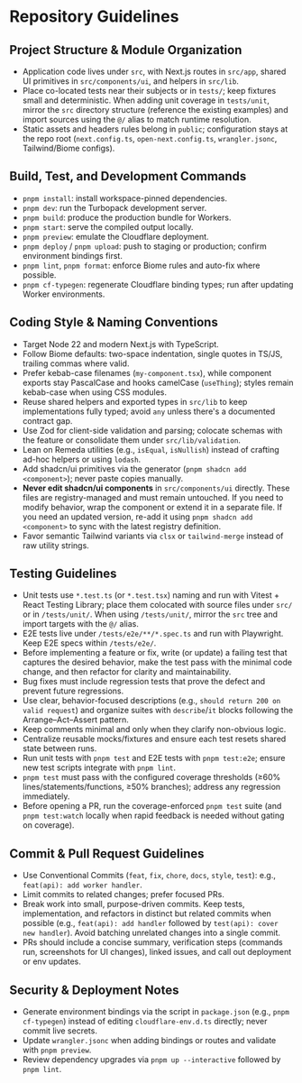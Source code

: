 Repository Guidelines
=====================

## Project Structure & Module Organization
- Application code lives under `src`, with Next.js routes in `src/app`, shared UI primitives in `src/components/ui`, and helpers in `src/lib`.
- Place co-located tests near their subjects or in `tests/`; keep fixtures small and deterministic.
  When adding unit coverage in `tests/unit`, mirror the `src` directory structure (reference the existing examples)
  and import sources using the `@/` alias to match runtime resolution.
- Static assets and headers rules belong in `public`; configuration stays at the repo root (`next.config.ts`, `open-next.config.ts`, `wrangler.jsonc`, Tailwind/Biome configs).

## Build, Test, and Development Commands
- `pnpm install`: install workspace-pinned dependencies.
- `pnpm dev`: run the Turbopack development server.
- `pnpm build`: produce the production bundle for Workers.
- `pnpm start`: serve the compiled output locally.
- `pnpm preview`: emulate the Cloudflare deployment.
- `pnpm deploy` / `pnpm upload`: push to staging or production; confirm environment bindings first.
- `pnpm lint`, `pnpm format`: enforce Biome rules and auto-fix where possible.
- `pnpm cf-typegen`: regenerate Cloudflare binding types; run after updating Worker environments.

## Coding Style & Naming Conventions
- Target Node 22 and modern Next.js with TypeScript.
- Follow Biome defaults: two-space indentation, single quotes in TS/JS, trailing commas where valid.
- Prefer kebab-case filenames (`my-component.tsx`), while component exports stay PascalCase and hooks camelCase (`useThing`); styles remain kebab-case when using CSS modules.
- Reuse shared helpers and exported types in `src/lib` to keep implementations fully typed; avoid `any` unless there's a documented contract gap.
- Use Zod for client-side validation and parsing; colocate schemas with the feature or consolidate them under `src/lib/validation`.
- Lean on Remeda utilities (e.g., `isEqual`, `isNullish`) instead of crafting ad-hoc helpers or using `lodash`.
- Add shadcn/ui primitives via the generator (`pnpm shadcn add <component>`); never paste copies manually.
- **Never edit shadcn/ui components** in `src/components/ui` directly. These files are registry-managed and must remain
  untouched. If you need to modify behavior, wrap the component or extend it in a separate file. If you need an updated
  version, re-add it using `pnpm shadcn add <component>` to sync with the latest registry definition.
- Favor semantic Tailwind variants via `clsx` or `tailwind-merge` instead of raw utility strings.

## Testing Guidelines

- Unit tests use `*.test.ts` (or `*.test.tsx`) naming and run with Vitest + React Testing Library; place them colocated
  with source files under `src/` or in `/tests/unit/`.
  When using `/tests/unit/`, mirror the `src` tree and import targets with the `@/` alias.
- E2E tests live under `/tests/e2e/**/*.spec.ts` and run with Playwright. Keep E2E specs within `/tests/e2e/`.
- Before implementing a feature or fix, write (or update) a failing test that captures the desired behavior, make the test pass with the minimal code change, and then refactor for clarity and maintainability.
- Bug fixes must include regression tests that prove the defect and prevent future regressions.
- Use clear, behavior-focused descriptions (e.g., `should return 200 on valid request`) and organize suites with
  `describe`/`it` blocks following the Arrange–Act–Assert pattern.
- Keep comments minimal and only when they clarify non-obvious logic.
- Centralize reusable mocks/fixtures and ensure each test resets shared state between runs.
- Run unit tests with `pnpm test` and E2E tests with `pnpm test:e2e`; ensure new test scripts integrate with
  `pnpm lint`.
- `pnpm test` must pass with the configured coverage thresholds (≥60% lines/statements/functions, ≥50% branches);
  address any regression immediately.
- Before opening a PR, run the coverage-enforced `pnpm test` suite (and `pnpm test:watch` locally when rapid feedback is
  needed without gating on coverage).

## Commit & Pull Request Guidelines
- Use Conventional Commits (`feat`, `fix`, `chore`, `docs`, `style`, `test`): e.g., `feat(api): add worker handler`.
- Limit commits to related changes; prefer focused PRs.
- Break work into small, purpose-driven commits. Keep tests, implementation, and refactors in distinct but related commits when possible (e.g., `feat(api): add handler` followed by `test(api): cover new handler`). Avoid batching unrelated changes into a single commit.
- PRs should include a concise summary, verification steps (commands run, screenshots for UI changes), linked issues, and call out deployment or env updates.

## Security & Deployment Notes
- Generate environment bindings via the script in `package.json` (e.g., `pnpm cf-typegen`) instead of editing `cloudflare-env.d.ts` directly; never commit live secrets.
- Update `wrangler.jsonc` when adding bindings or routes and validate with `pnpm preview`.
- Review dependency upgrades via `pnpm up --interactive` followed by `pnpm lint`.
